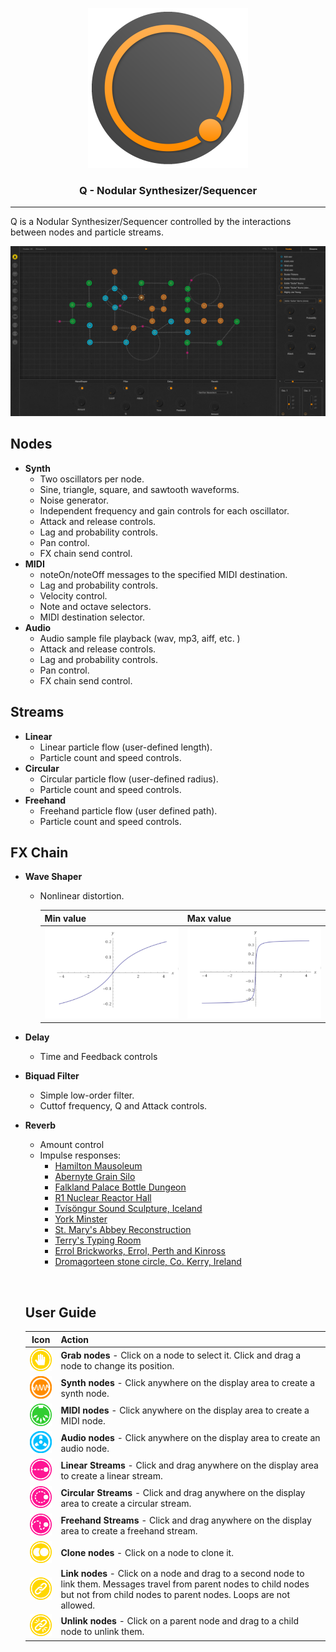 <p align="center"><img src="./resources/icon/icon.png" width="256px"/></p>

### <p align="center">Q - Nodular Synthesizer/Sequencer</p>

------

Q is a Nodular Synthesizer/Sequencer controlled by the interactions between nodes and particle streams.

![Q](./resources/docs/ui.png)

## Nodes

- **Synth**
  - Two oscillators per node.
  - Sine, triangle, square, and sawtooth waveforms.
  - Noise generator.
  - Independent frequency and gain controls for each oscillator.
  - Attack and release controls.
  - Lag and probability controls.
  - Pan control.
  - FX chain send control.
- **MIDI**
  - noteOn/noteOff messages to the specified MIDI destination.
  - Lag and probability controls.
  - Velocity control.
  - Note and octave selectors.
  - MIDI destination selector.
- **Audio**
  - Audio sample file playback (wav, mp3, aiff, etc. )
  - Attack and release controls.
  - Lag and probability controls.
  - Pan control.
  - FX chain send control.

## Streams

- **Linear**
  - Linear particle flow (user-defined length).
  - Particle count and speed controls.
- **Circular**
  - Circular particle flow (user-defined radius).
  - Particle count and speed controls.
- **Freehand**
  - Freehand particle flow (user defined path).
  - Particle count and speed controls.

## FX Chain

- **Wave Shaper**

  - Nonlinear distortion.

    | Min value                                | Max value                                |
    | ---------------------------------------- | ---------------------------------------- |
    | <img src="./resources/docs/waveshaper-min.png" width="300px"/> | <img src="./resources/docs/waveshaper-max.png" width="300px"/> |

- **Delay**

  - Time and Feedback controls

- **Biquad Filter**

  - Simple low-order filter.
  - Cuttof frequency, Q and Attack controls.

- **Reverb**

  - Amount control
  - Impulse responses:
    - [Hamilton Mausoleum](http://www.openairlib.net/auralizationdb/content/hamilton-mausoleum)
    - [Abernyte Grain Silo](http://www.openairlib.net/auralizationdb/content/abernyte-grain-silo)
    - [Falkland Palace Bottle Dungeon](http://www.openairlib.net/auralizationdb/content/falkland-palace-bottle-dungeon)
    - [R1 Nuclear Reactor Hall](http://www.openairlib.net/auralizationdb/content/r1-nuclear-reactor-hall)
    - [Tvísöngur Sound Sculpture, Iceland](http://www.openairlib.net/auralizationdb/content/tv%C3%ADs%C3%B6ngur-sound-sculpture-iceland-model)
    - [York Minster](http://www.openairlib.net/auralizationdb/content/york-minster)
    - [St. Mary's Abbey Reconstruction](http://www.openairlib.net/auralizationdb/content/st-marys-abbey-reconstruction)
    - [Terry's Typing Room](http://www.openairlib.net/auralizationdb/content/terrys-typing-room)
    - [Errol Brickworks, Errol, Perth and Kinross](http://www.openairlib.net/auralizationdb/content/errol-brickworks-errol-perth-and-kinross)
    - [Dromagorteen stone circle, Co. Kerry, Ireland](http://www.openairlib.net/auralizationdb/content/dromagorteen-stone-circle-co-kerry-ireland)

  ​

  ## User Guide

  |                   Icon                   | Action                                   |
  | :--------------------------------------: | :--------------------------------------- |
  | <img src="./resources/menu/grab.svg" width="50px"/> | **Grab nodes** - Click on a node to select it. Click and drag a node to change its position. |
  | <img src="./resources/menu/synth.svg" width="50px"/> | **Synth nodes** - Click anywhere on the display area to create a synth node. |
  | <img src="./resources/menu/midi.svg" width="50px"/> | **MIDI nodes** - Click anywhere on the display area to create a MIDI node. |
  | <img src="./resources/menu/audio.svg" width="50px"/> | **Audio nodes** - Click anywhere on the display area to create an audio node. |
  | <img src="./resources/menu/linear-stream.svg" width="50px"/> | **Linear Streams** - Click and drag anywhere on the display area to create a linear stream. |
  | <img src="./resources/menu/circular-stream.svg" width="50px"/> | **Circular Streams** - Click and drag anywhere on the display area to create a circular stream. |
  | <img src="./resources/menu/stream.svg" width="50px"/> | **Freehand Streams** - Click and drag anywhere on the display area to create a freehand stream. |
  | <img src="./resources/menu/clone.svg" width="50px"/> | **Clone nodes** - Click on a node to clone it. |
  | <img src="./resources/menu/link.svg" width="50px"/> | **Link nodes** - Click on a node and drag to a second node to link them. Messages travel from parent nodes to child nodes but not from child nodes to parent nodes. Loops are not allowed. |
  | <img src="./resources/menu/unlink.svg" width="50px"/> | **Unlink nodes** - Click on a parent node and drag to a child node to unlink them. |


